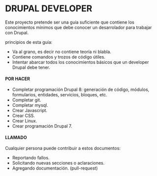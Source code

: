 DRUPAL DEVELOPER
=================
Este proyecto pretende ser una guía suficiente que contiene los conocimientos mínimos que debe conocer un desarrolador para trabajar con Drupal.

principios de esta guía:

* Va al grano, es decir no contiene teoría ni blabla.
* Contiene comandos y trozos de código útiles.
* Intentar abarcar todos los conocimientos básicos que un developer Drupal debe tener.

#### POR HACER

* Completar programación Drupal 8: generación de código, módulos, formularios, entidades, servicios, bloques, etc.
* Completar git.
* Completar mysql.
* Crear Javascript.
* Crear CSS.
* Crear Linux.
* Crear programación Drupal 7.

#### LLAMADO
Cualquier persona puede contribuir a estos documentos:
* Reportando fallos.
* Solicitando nuevas secciones o aclaraciones.
* Agregando documentación. (pull-request)
